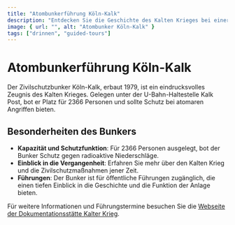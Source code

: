 ```yaml
---
title: "Atombunkerführung Köln-Kalk"
description: "Entdecken Sie die Geschichte des Kalten Krieges bei einer Führung durch den Zivilschutzbunker Köln-Kalk, eine der wenigen erhaltenen Zivilschutzanlagen in Köln."
image: { url: "", alt: "Atombunker Köln-Kalk" }
tags: ["drinnen", "guided-tours"]
---
```


# Atombunkerführung Köln-Kalk

Der Zivilschutzbunker Köln-Kalk, erbaut 1979, ist ein eindrucksvolles Zeugnis des Kalten Krieges. Gelegen unter der U-Bahn-Haltestelle Kalk Post, bot er Platz für 2366 Personen und sollte Schutz bei atomaren Angriffen bieten.

## Besonderheiten des Bunkers

- **Kapazität und Schutzfunktion**: Für 2366 Personen ausgelegt, bot der Bunker Schutz gegen radioaktive Niederschläge.
- **Einblick in die Vergangenheit**: Erfahren Sie mehr über den Kalten Krieg und die Zivilschutzmaßnahmen jener Zeit.
- **Führungen**: Der Bunker ist für öffentliche Führungen zugänglich, die einen tiefen Einblick in die Geschichte und die Funktion der Anlage bieten.

Für weitere Informationen und Führungstermine besuchen Sie die [Webseite der Dokumentationsstätte Kalter Krieg](https://www.do-kk.de).
